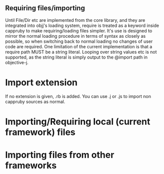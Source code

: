Requiring files/importing
-------------------------
Until File/Dir etc are implemented from the core library, and they are 
integrated into objj's loading system, require is treated as a keyword inside
cappruby to make requiring/loading files simpler. It's use is designed to mirror
the normal loading procedure in terms of syntax as closely as possible, so when
switching back to normal loading no changes of user code are required. One
limitation of the current implementation is that a require path MUST be a string
literal. Looping over string values etc is not supported, as the string literal
is simply output to the @import path in objective-j.

Import extension
================
If no extension is given, .rb is added. You can use .j or .js to import non
cappruby sources as normal.

Importing/Requiring local (current framework) files
===================================================

Importing files from other frameworks
=====================================
